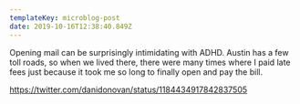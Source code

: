 ```yaml
---
templateKey: microblog-post
date: 2019-10-16T12:38:40.849Z
---
```


Opening mail can be surprisingly intimidating with ADHD. Austin has a few toll roads, so when we lived there, there were many times where I paid late fees just because it took me so long to finally open and pay the bill.

https://twitter.com/danidonovan/status/1184434917842837505
